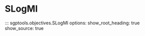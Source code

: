 # SLogMI

::: sgptools.objectives.SLogMI
    options:
      show_root_heading: true
      show_source: true